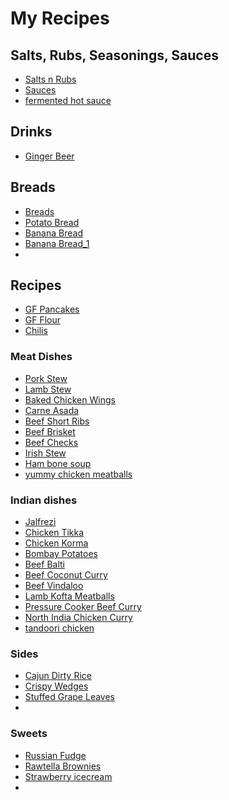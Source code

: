 # My Recipes
## Salts, Rubs, Seasonings, Sauces
- [Salts n Rubs](Recipes/salts_rubs_seasonings.md)
- [Sauces](Recipes/sauces.md)
- [fermented hot sauce](Recipes/Fermenting/hotsauce.md)


## Drinks
- [Ginger Beer](Recipes/Drinks/Ginger_Beer.md)

## Breads
- [Breads](Recipes/breads.md)
- [Potato Bread](Recipes/Potato_Bread.md)
- [Banana Bread](Recipes/Banana_Bread.md)
- [Banana Bread_1](Recipes/Banana_Bread_1.md)
- 
## Recipes
- [GF Pancakes](Recipes/GF/GF_pancakes.md)
- [GF Flour](Recipes/GF/GF_flour.md)
- [Chilis](Recipes/chili.md)

### Meat Dishes
- [Pork Stew](Recipes/1pot-pork-stew.md)
- [Lamb Stew](Recipes/lamb-stew.md)
- [Baked Chicken Wings](Recipes/chicken_wings.md)
- [Carne Asada](Recipes/Carne_asada(beef).md)
- [Beef Short Ribs](Recipes/beef_short_ribs.md)
- [Beef Brisket](Recipes/beef_brisket.md)
- [Beef Checks](Recipes/Slow_cooked_beef_checks.md)
- [Irish Stew](Recipes/irish_stew.md)
- [Ham bone soup](Recipes/Ham_bone_soup.md)
- [yummy chicken meatballs](Recipes/chicken_meatballs.md)


### Indian dishes
- [Jalfrezi](Recipes/Indian/Chicken_Jalfrezi.md)
- [Chicken Tikka](Recipes/Indian/Chicken_Tikka.md)
- [Chicken Korma](Recipes/Indian/Chicken_korma.md)
- [Bombay Potatoes](Recipes/Indian/bombay_potatoes.md)
- [Beef Balti](Recipes/Indian/beef_balti.md)
- [Beef Coconut Curry](Recipes/Indian/Beef_coconut_curry.md)
- [Beef Vindaloo](Recipes/Indian/beef_Vindaloo.md)
- [Lamb Kofta Meatballs](Recipes/Indian/Lamb_Kofta_meatballs.md)
- [Pressure Cooker Beef Curry](Recipes/Indian/pressure_cooker_beef_curry.md)
- [North India Chicken Curry](Recipes/Indian/north_indian_chicken_curry.md)
- [tandoori chicken](Recipes/tandoori_chicken.md)


### Sides
- [Cajun Dirty Rice](Recipes/Sides/Cajun_dirty_rice.md)
- [Crispy Wedges](Recipes/Sides/Crispy_wedges.md)
- [Stuffed Grape Leaves](Recipes/Sides/stuffed_grape_leaves.md)
- 

### Sweets
- [Russian Fudge](Recipes/sweet_stuff/Russian_fudge.md)
- [Rawtella Brownies](Recipes/sweet_stuff/Rawtella_brownies.md)
- [Strawberry icecream](Recipes/sweet_stuff/strawberry_icecream.md)
- 